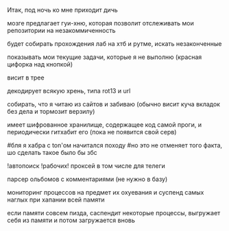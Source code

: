 Итак, под ночь ко мне приходит дичь

мозге предлагает гуи-хню, которая позволит отслеживать мои репозитории на незакоммиченность

будет собирать прохождения лаб на хтб и рутме, искать незаконченные

показывать мои текущие задачи, которые я не выполню (красная цифорка над кнопкой)

висит в трее

декодирует всякую хрень, типа rot13 и url

собирать, что я читаю из сайтов и забиваю (обычно висит куча вкладок без дела и тормозит верзилу)

имеет шифрованное хранилище, содержащее код самой проги, и периодически гитхабит его (пока не появится свой серв)

#бля я хабра с ton'ом начитался походу
#но это не отменяет того факта, шо сделать такое было бы збс

!автопоиск !рабочих! проксей в том числе для телеги

парсер ольбомов с комментариями (не нужно в базу)

мониторинг процессов на предмет их охуевания и суспенд самых наглых при хапании всей памяти

если памяти совсем пизда, саспендит некоторые процессы, выгружает себя из памяти и потом загружается вновь